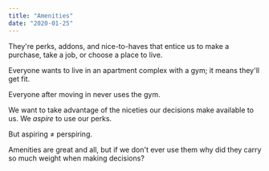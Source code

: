 ```yaml
---
title: "Amenities"
date: "2020-01-25"
---
```


They're perks, addons, and nice-to-haves that entice us
to make a purchase, take a job, or choose a place to live.

Everyone wants to live in an apartment complex with a gym;
it means they'll get fit.

Everyone after moving in never uses the gym.

We want to take advantage of the niceties our decisions make
available to us. We <em>aspire</em> to use our perks. 

But aspiring &#8800; perspiring.

Amenities are great and all, but if we don't ever use them
why did they carry so much weight when making decisions?

